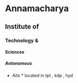 # Annamacharya
## Institute of
### Technology &
#### Sciences
##### Antonomous

* Aits * located in tpt , kdp , hyd
